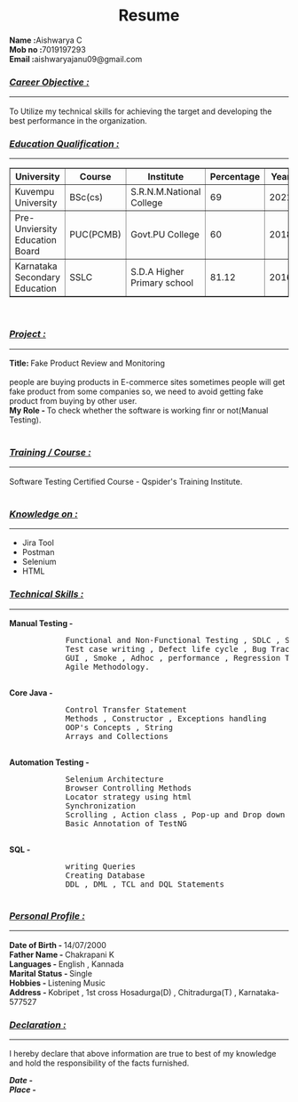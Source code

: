 <p>
<h1 align="center">Resume</h1></p>
<p><b>Name :</b>Aishwarya C <br>
    <b>Mob no :</b>7019197293 <br>
    <b>Email :</b>aishwaryajanu09@gmail.com
</p>

<p <div><h3><b><i><u>Career Objective :</u></i></b><hr></h3>
    To Utilize my technical skills for achieving the target and developing the best performance in the organization. <br>
    </div>
    <div>
    <h3><b><i><u>Education Qualification :</u></i></b><hr></h3>
    <table border="1">
        <tr><th>University </th>
            <th>Course</th>
            <th>Institute</th>
            <th>Percentage</th>
            <th>Year</th>
        </tr>
        <tr>
            <td>Kuvempu University</td>
            <td>BSc(cs)</td>
            <td>S.R.N.M.National College</td>
            <td>69</td>
            <td>2021</td>
        </tr>
        <tr><td>Pre-Unviersity Education Board</td>
            <td>PUC(PCMB)</td>
            <td>Govt.PU College</td>
            <td>60</td>
            <td>2018</td>
        </tr>
        <tr><td>Karnataka Secondary Education</td>
            <td>SSLC</td>
            <td>S.D.A Higher Primary school</td>
            <td>81.12</td>
            <td>2016</td>
        </tr>
        </tr>
    </table></div><br>
    <div>
       <h3><b><i><u>Project :</u></i></b><hr></h3>
        <b>Title: </b>Fake Product Review and Monitoring<br><br>
        people are buying products in E-commerce sites sometimes people will get fake product from some companies so, we need to avoid getting fake product from buying by other user.
        <br>
        <b>My Role - </b>To check whether the software is working finr or not(Manual Testing).
    </div><br>
    <div>
       <h3> <b><i><u>Training / Course :</u></i></b><hr></h3>
        Software Testing Certified Course - Qspider's Training Institute.
    </div><br>
    <div>
        <h3><b><u><i>Knowledge on :</i></u></b><hr></h3>
        <ul type="i">
            <li>Jira Tool</li>
            <li>Postman</li>
            <li>Selenium</li>
            <li>HTML</li>
        </ul>
    </div>
    <div>
        <h3><u><i>Technical Skills :</i></u><hr></h3>
        <b>Manual Testing - </b>
        <pre>
            Functional and Non-Functional Testing , SDLC , STLC
            Test case writing , Defect life cycle , Bug Tracking 
            GUI , Smoke , Adhoc , performance , Regression Testing
            Agile Methodology.
        </pre>
        <b>Core Java - </b>
        <pre>
            Control Transfer Statement
            Methods , Constructor , Exceptions handling
            OOP's Concepts , String 
            Arrays and Collections
        </pre>
        <b>Automation Testing - </b>
        <pre>
            Selenium Architecture
            Browser Controlling Methods
            Locator strategy using html 
            Synchronization
            Scrolling , Action class , Pop-up and Drop down
            Basic Annotation of TestNG 
        </pre>
        <b>SQL - </b>
        <pre>
            writing Queries
            Creating Database
            DDL , DML , TCL and DQL Statements
        </pre>
    </div>
</p>

<div><p>
    <h3><u><i>Personal Profile : </i></u><hr></h3>
    <b>Date of Birth - </b>14/07/2000 <br>
    <b>Father Name - </b>Chakrapani K <br>
    <b>Languages - </b>English , Kannada <br>
    <b>Marital Status - </b>Single <br>
    <b>Hobbies - </b>Listening Music <br>
    <b>Address - </b>Kobripet , 1st cross Hosadurga(D) , Chitradurga(T) , Karnataka-577527 <br>
</p></div>
<div><p><h3><u><i>Declaration :</i></u><hr></h3>
    I hereby declare that above information are true to best of my knowledge and hold the responsibility of the facts furnished.
</p>
<b><i>Date - </i></b><br>
<b><i>Place - </i></b>
</div>
